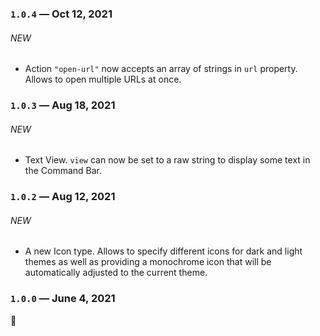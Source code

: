 ### `1.0.4` — Oct 12, 2021

###### NEW

- Action `"open-url"` now accepts an array of strings in `url` property. Allows to open multiple URLs at once.

### `1.0.3` — Aug 18, 2021

###### NEW

- Text View. `view` can now be set to a raw string to display some text in the Command Bar.

### `1.0.2` — Aug 12, 2021

###### NEW

- A new Icon type. Allows to specify different icons for dark and light themes as well as providing a monochrome icon that will be automatically adjusted to the current theme.

### `1.0.0` — June 4, 2021

:tada:
